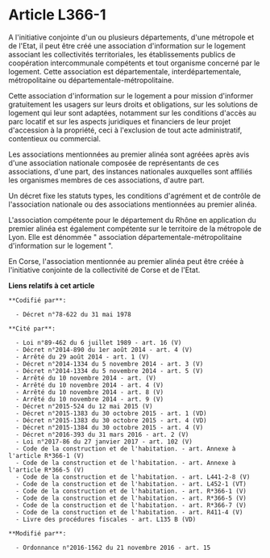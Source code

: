 # Article L366-1

A l'initiative conjointe d'un ou plusieurs départements, d'une métropole et de l'Etat, il peut être créé une association
d'information sur le logement associant les collectivités territoriales, les établissements publics de coopération
intercommunale compétents et tout organisme concerné par le logement. Cette association est départementale,
interdépartementale, métropolitaine ou départementale-métropolitaine. 

Cette association d'information sur le logement a pour mission d'informer gratuitement les usagers sur leurs droits et
obligations, sur les solutions de logement qui leur sont adaptées, notamment sur les conditions d'accès au parc locatif et
sur les aspects juridiques et financiers de leur projet d'accession à la propriété, ceci à l'exclusion de tout acte
administratif, contentieux ou commercial.

Les associations mentionnées au premier alinéa sont agréées après avis d'une association nationale composée de représentants
de ces associations, d'une part, des instances nationales auxquelles sont affiliés les organismes membres de ces
associations, d'autre part.

Un décret fixe les statuts types, les conditions d'agrément et de contrôle de l'association nationale ou des associations
mentionnées au premier alinéa.

L'association compétente pour le département du Rhône en application du premier alinéa est également compétente sur le
territoire de la métropole de Lyon. Elle est dénommée " association départementale-métropolitaine d'information sur le
logement ".

En Corse, l'association mentionnée au premier alinéa peut être créée à l'initiative conjointe de la collectivité de Corse et
de l'Etat.

**Liens relatifs à cet article**

	**Codifié par**:

	  - Décret n°78-622 du 31 mai 1978

	**Cité par**:

	  - Loi n°89-462 du 6 juillet 1989 - art. 16 (V)
	  - Décret n°2014-890 du 1er août 2014 - art. 4 (V)
	  - Arrêté du 29 août 2014 - art. 1 (V)
	  - Décret n°2014-1334 du 5 novembre 2014 - art. 3 (V)
	  - Décret n°2014-1334 du 5 novembre 2014 - art. 5 (V)
	  - Arrêté du 10 novembre 2014 - art. (V)
	  - Arrêté du 10 novembre 2014 - art. 4 (V)
	  - Arrêté du 10 novembre 2014 - art. 8 (V)
	  - Arrêté du 10 novembre 2014 - art. 9 (V)
	  - Décret n°2015-524 du 12 mai 2015 (V)
	  - Décret n°2015-1383 du 30 octobre 2015 - art. 1 (VD)
	  - Décret n°2015-1383 du 30 octobre 2015 - art. 4 (VD)
	  - Décret n°2015-1384 du 30 octobre 2015 - art. 4 (V)
	  - Décret n°2016-393 du 31 mars 2016 - art. 2 (V)
	  - Loi n°2017-86 du 27 janvier 2017 - art. 102 (V)
	  - Code de la construction et de l'habitation. - art. Annexe à l'article R*366-1 (V)
	  - Code de la construction et de l'habitation. - art. Annexe à l'article R*366-5 (V)
	  - Code de la construction et de l'habitation. - art. L441-2-8 (V)
	  - Code de la construction et de l'habitation. - art. L452-1 (VT)
	  - Code de la construction et de l'habitation. - art. R*366-1 (V)
	  - Code de la construction et de l'habitation. - art. R*366-5 (V)
	  - Code de la construction et de l'habitation. - art. R*366-7 (V)
	  - Code de la construction et de l'habitation. - art. R411-4 (V)
	  - Livre des procédures fiscales - art. L135 B (VD)

	**Modifié par**:

	  - Ordonnance n°2016-1562 du 21 novembre 2016 - art. 15
